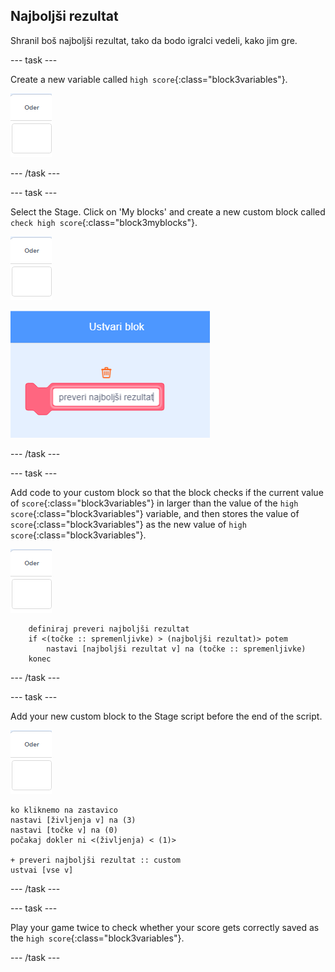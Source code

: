 ## Najboljši rezultat

Shranil boš najboljši rezultat, tako da bodo igralci vedeli, kako jim gre.

\--- task \---

Create a new variable called `high score`{:class="block3variables"}.

![Stage sprite](images/stage-sprite.png)

\--- /task \---

\--- task \---

Select the Stage. Click on 'My blocks' and create a new custom block called `check high score`{:class="block3myblocks"}.

![Stage sprite](images/stage-sprite.png)

![screenshot](images/dots-custom-1.png)

\--- /task \---

\--- task \---

Add code to your custom block so that the block checks if the current value of `score`{:class="block3variables"} in larger than the value of the `high score`{:class="block3variables"} variable, and then stores the value of `score`{:class="block3variables"} as the new value of `high score`{:class="block3variables"}.

![Stage sprite](images/stage-sprite.png)

```blocks3
    definiraj preveri najboljši rezultat
    if <(točke :: spremenljivke) > (najboljši rezultat)> potem
        nastavi [najboljši rezultat v] na (točke :: spremenljivke)
    konec
```

\--- /task \---

\--- task \---

Add your new custom block to the Stage script before the end of the script.

![Stage sprite](images/stage-sprite.png)

```blocks3
ko kliknemo na zastavico
nastavi [življenja v] na (3)
nastavi [točke v] na (0)
počakaj dokler ni <(življenja) < (1)>

+ preveri najboljši rezultat :: custom
ustvai [vse v]
```

\--- /task \---

\--- task \---

Play your game twice to check whether your score gets correctly saved as the `high score`{:class="block3variables"}.

\--- /task \---